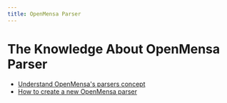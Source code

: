```yaml
---
title: OpenMensa Parser
---
```


# The Knowledge About OpenMensa Parser

* [Understand OpenMensa's parsers concept](understand/)
* [How to create a new OpenMensa parser](tutorial/)

